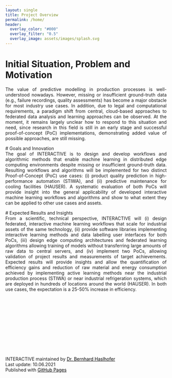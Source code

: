 ```yaml
---
layout: single
title: Project Overview 
permalink: /home/
header:
  overlay_color: "#000"
  overlay_filter: "0.5"
  overlay_image: assets/images/splash.svg
---
```

#  Initial Situation, Problem and Motivation 
<div style="text-align: justify"> The value of predictive modelling in production processes is well-understood nowadays. However, missing or insufficient ground-truth data (e.g., failure recordings, quality assessments) has become a major obstacle for most industry use cases. In addition, due to legal and computational requirements, a paradigm shift from central, cloud-based approaches to federated data analysis and learning approaches can be observed. At the moment, it remains largely unclear how to respond to this situation and need, since research in this field is still in an early stage and successful proof-of-concept (PoC) implementations, demonstrating added value of possible approaches, are still missing. 
</div>
<p></p>
# Goals and Innovation
<div style="text-align: justify"> The goal of INTERACTIVE is to design and develop workflows and algorithmic methods that enable machine learning in distributed edge computing environments despite missing or insufficient ground-truth data. Resulting workflows and algorithms will be implemented for two distinct Proof-of-Concept (PoC) use cases: (i) product quality prediction in high-performance automation (STIWA), and (ii) predictive maintenance for cooling facilities (HAUSER). A systematic evaluation of both PoCs will provide insight into the general applicability of developed interactive machine learning workflows and algorithms and show to what extent they can be applied to other use cases and assets. 
</div>
<p></p>
# Expected Results and Insights
<div style="text-align: justify"> From a scientific, technical perspective, INTERACTIVE will (i) design federated, interactive machine learning workflows that scale for industrial assets of the same technology, (ii) provide software libraries implementing interactive learning methods and data labelling user interfaces for both PoCs, (iii) design edge computing architectures and federated learning algorithms allowing training of models without transferring large amounts of raw data to central servers, and (iv) implement two PoCs, allowing validation of project results and measurements of target achievements. Expected results will provide insights and allow the quantification of efficiency gains and reduction of raw material and energy consumption achieved by implementing active learning methods near the industrial production process (STIWA) or near industrial refrigeration systems, which are deployed in hundreds of locations around the world (HAUSER). In both use cases, the expectation is a 25-50% increase in efficiency. 
</div>
<p></p>




<div class="flex xs12" style="margin-left: 0px; margin-right: 80px; margin-bottom: 20px; margin-top: 200px;">INTERACTIVE maintained by <a href="https://github.com/behas" style="color: black;">Dr. Bernhard Haslhofer</a><br> Last update: 10.06.2021 <br> Published with <a href="https://pages.github.com/" style="color: black;">GitHub Pages</a></div>





